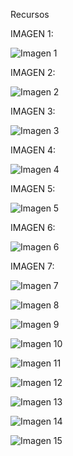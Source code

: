Recursos

IMAGEN 1:

![Imagen 1](https://github.com/user-attachments/assets/5650fd6d-401d-41ea-bc34-404e968f65fd)

IMAGEN 2:

![Imagen 2](https://github.com/user-attachments/assets/a25d9176-f953-4cc3-b9f2-675540b08220)

IMAGEN 3:

![Imagen 3](https://github.com/user-attachments/assets/9d147312-e523-45eb-bfc5-42f640a671c0)

IMAGEN 4:

![Imagen 4](https://github.com/user-attachments/assets/cc623d1f-ce74-44d3-8cbb-ff2c5d872101)

IMAGEN 5:

![Imagen 5](https://github.com/user-attachments/assets/c95f814f-336e-4d41-b933-af1c96c48c43)

IMAGEN 6:

![Imagen 6](https://github.com/user-attachments/assets/c58504a9-2bb1-48cc-9054-7e2168ef593d)

IMAGEN 7:

![Imagen 7](https://github.com/user-attachments/assets/fc934be6-1242-4f72-ae7f-f132f459cd38)

![Imagen 8](https://github.com/user-attachments/assets/42589414-84d8-44db-8d96-f3aee5673a6c)

![Imagen 9](https://github.com/user-attachments/assets/2b2adce1-563f-4b26-b009-7719be60070f)

![Imagen 10](https://github.com/user-attachments/assets/69281675-2ed0-498f-8e73-b656eea6bacc)

![Imagen 11](https://github.com/user-attachments/assets/9d07e77b-4580-43f0-8ccb-b06aa17957c6)

![Imagen 12](https://github.com/user-attachments/assets/fb9c1f71-b656-403e-ba7d-fbf0ab1b003b)

![Imagen 13](https://github.com/user-attachments/assets/52d3f63d-f0de-4d14-ba56-f4a302a0676d)

![Imagen 14](https://github.com/user-attachments/assets/7a162675-8ff4-4f25-90b3-b3215e33958e)

![Imagen 15](https://github.com/user-attachments/assets/72fd88e2-1e53-4982-bb7c-725b5dfccc0c)
